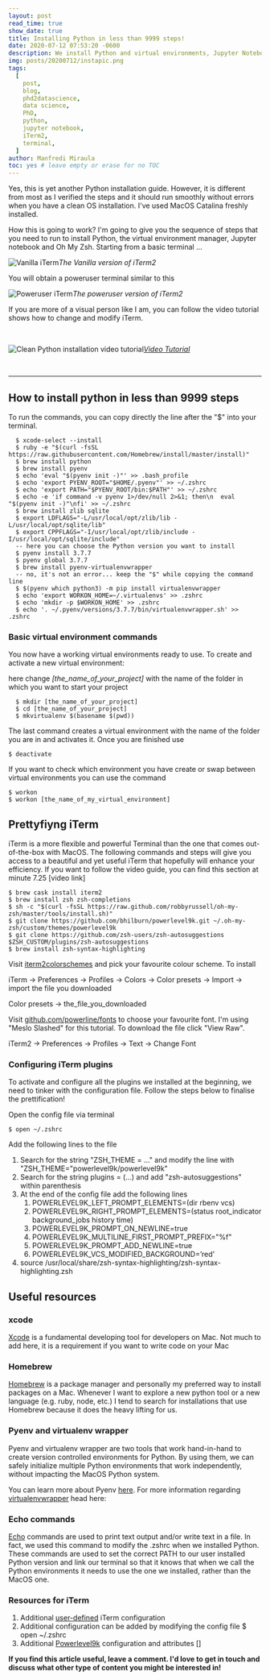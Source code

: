 ```yaml
---
layout: post
read_time: true
show_date: true
title: Installing Python in less than 9999 steps!
date: 2020-07-12 07:53:20 -0600
description: We install Python and virtual environments, Jupyter Notebook, and we prettify iTerm. Basic tools for datascience
img: posts/20200712/instapic.png
tags:
  [
    post,
    blog,
    phd2datascience,
    data science,
    PhD,
    python,
    jupyter notebook,
    iTerm2,
    terminal,
  ]
author: Manfredi Miraula
toc: yes # leave empty or erase for no TOC
---
```


Yes, this is yet another Python installation guide. However, it is different from most as I verified the steps and it should run smoothly without errors when you have a clean OS installation. I've used MacOS Catalina freshly installed.

How this is going to work? I'm going to give you the sequence of steps that you need to run to install Python, the virtual environment manager, Jupyter notebook and Oh My Zsh. Starting from a basic terminal ...

![Vanilla iTerm](/assets/img/posts/20200712/vanilla.png)_The Vanilla version of iTerm2_

You will obtain a poweruser terminal similar to this

![Poweruser iTerm](/assets/img/posts/20200712/poweruser.png)_The poweruser version of iTerm2_

If you are more of a visual person like I am, you can follow the video tutorial shows how to change and modify iTerm.

<br>

![Clean Python installation video tutorial](/assets/img/posts/20200318/myface.png)_[Video Tutorial][youtube]_

<br>
<hr>

## How to install python in less than 9999 steps

To run the commands, you can copy directly the line after the "$" into your terminal.

```shell
  $ xcode-select --install
  $ ruby -e "$(curl -fsSL https://raw.githubusercontent.com/Homebrew/install/master/install)"
  $ brew install python
  $ brew install pyenv
  $ echo 'eval "$(pyenv init -)"' >> .bash_profile
  $ echo 'export PYENV_ROOT="$HOME/.pyenv"' >> ~/.zshrc
  $ echo 'export PATH="$PYENV_ROOT/bin:$PATH"' >> ~/.zshrc
  $ echo -e 'if command -v pyenv 1>/dev/null 2>&1; then\n  eval "$(pyenv init -)"\nfi' >> ~/.zshrc
  $ brew install zlib sqlite
  $ export LDFLAGS="-L/usr/local/opt/zlib/lib -L/usr/local/opt/sqlite/lib"
  $ export CPPFLAGS="-I/usr/local/opt/zlib/include -I/usr/local/opt/sqlite/include"
  -- here you can choose the Python version you want to install
  $ pyenv install 3.7.7
  $ pyenv global 3.7.7
  $ brew install pyenv-virtualenvwrapper
  -- no, it's not an error... keep the "$" while copying the command line
  $ $(pyenv which python3) -m pip install virtualenvwrapper
  $ echo 'export WORKON_HOME=~/.virtualenvs' >> .zshrc
  $ echo 'mkdir -p $WORKON_HOME' >> .zshrc
  $ echo '. ~/.pyenv/versions/3.7.7/bin/virtualenvwrapper.sh' >> .zshrc
```

### Basic virtual environment commands

You now have a working virtual environments ready to use. To create and activate a new virtual environment:

here change _[the_name_of_your_project]_ with the name of the folder in which you want to start your project

```shell
  $ mkdir [the_name_of_your_project]
  $ cd [the_name_of_your_project]
  $ mkvirtualenv $(basename $(pwd))
```

The last command creates a virtual environment with the name of the folder you are in and activates it. Once you are finished use

```shell
$ deactivate
```

If you want to check which environment you have create or swap between virtual environments you can use the command

```shell
$ workon
$ workon [the_name_of_my_virtual_environment]
```

## Prettyfiyng iTerm

iTerm is a more flexible and powerful Terminal than the one that comes out-of-the-box with MacOS. The following commands and steps will give you access to a beautiful and yet useful iTerm that hopefully will enhance your efficiency. If you want to follow the video guide, you can find this section at minute 7.25 [video link]

```shell
$ brew cask install iterm2
$ brew install zsh zsh-completions
$ sh -c "$(curl -fsSL https://raw.github.com/robbyrussell/oh-my-zsh/master/tools/install.sh)"
$ git clone https://github.com/bhilburn/powerlevel9k.git ~/.oh-my-zsh/custom/themes/powerlevel9k
$ git clone https://github.com/zsh-users/zsh-autosuggestions $ZSH_CUSTOM/plugins/zsh-autosuggestions
$ brew install zsh-syntax-highlighting
```

Visit [iterm2colorschemes][colorscheme] and pick your favourite colour scheme. To install

iTerm → Preferences → Profiles → Colors → Color presets → Import → import the file you downloaded

Color presets → the_file_you_downloaded

Visit [github.com/powerline/fonts][powerline] to choose your favourite font. I'm using "Meslo Slashed" for this tutorial. To download the file click "View Raw".

iTerm2 → Preferences → Profiles → Text → Change Font

### Configuring iTerm plugins

To activate and configure all the plugins we installed at the beginning, we need to tinker with the configuration file. Follow the steps below to finalise the prettification!

Open the config file via terminal

```shell
$ open ~/.zshrc
```

Add the following lines to the file

1. Search for the string "ZSH_THEME = ..." and modify the line with "ZSH_THEME="powerlevel9k/powerlevel9k"
1. Search for the string plugins = (...) and add "zsh-autosuggestions" within parenthesis
1. At the end of the config file add the following lines
   1. POWERLEVEL9K_LEFT_PROMPT_ELEMENTS=(dir rbenv vcs)
   1. POWERLEVEL9K_RIGHT_PROMPT_ELEMENTS=(status root_indicator background_jobs history time)
   1. POWERLEVEL9K_PROMPT_ON_NEWLINE=true
   1. POWERLEVEL9K_MULTILINE_FIRST_PROMPT_PREFIX="%f"
   1. POWERLEVEL9K_PROMPT_ADD_NEWLINE=true
   1. POWERLEVEL9K_VCS_MODIFIED_BACKGROUND=’red’
1. source /usr/local/share/zsh-syntax-highlighting/zsh-syntax-highlighting.zsh

## Useful resources

### xcode

[Xcode][xcode] is a fundamental developing tool for developers on Mac. Not much to add here, it is a requirement if you want to write code on your Mac

### Homebrew

[Homebrew][brew] is a package manager and personally my preferred way to install packages on a Mac. Whenever I want to explore a new python tool or a new language (e.g. ruby, node, etc.) I tend to search for installations that use Homebrew because it does the heavy lifting for us.

### Pyenv and virtualenv wrapper

Pyenv and virtualenv wrapper are two tools that work hand-in-hand to create version controlled environments for Python. By using them, we can safely initialize multiple Python environments that work independently, without impacting the MacOS Python system.

You can learn more about Pyenv [here][pyenv]. For more information regarding [virtualenvwrapper][venv] head here:

### Echo commands

[Echo][echo] commands are used to print text output and/or write text in a file. In fact, we used this command to modify the .zshrc when we installed Python. These commands are used to set the correct PATH to our user installed Python version and link our terminal so that it knows that when we call the Python environments it needs to use the one we installed, rather than the MacOS one.

### Resources for iTerm

1. Additional [user-defined][user] iTerm configuration
1. Additional configuration can be added by modifying the config file
   $ open ~/.zshrc
1. Additional [Powerlevel9k][power] configuration and attributes []

**If you find this article useful, leave a comment. I'd love to get in touch and discuss what other type of content you might be interested in!**

[colorscheme]: https://iterm2colorschemes.com/
[powerline]: https://github.com/powerline/fonts
[xcode]: https://it.wikipedia.org/wiki/Xcode
[brew]: https://en.wikipedia.org/wiki/Homebrew_(package_manager)
[pyenv]: https://github.com/pyenv/pyenv/wiki
[echo]: http://www.linfo.org/echo.html
[venv]: https://virtualenvwrapper.readthedocs.io/en/latest/index.html
[user]: https://github.com/Powerlevel9k/powerlevel9k/wiki/Show-Off-Your-Config
[power]: https://github.com/Powerlevel9k/powerlevel9k#customizing-prompt-segments
[youtube]: https://youtu.be/xrrd1aw-BXg
